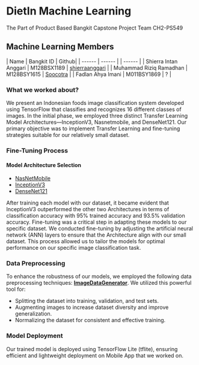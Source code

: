 # DietIn Machine Learning

The Part of Product Based Bangkit Capstone Project Team CH2-PS549


## Machine Learning Members

| Name | Bangkit ID | Github|
| ------ | ------ | | ------ | 
| Shierra Intan Anggari | M128BSX1189 | [shierraanggari](https://github.com/shierraanggari) |
| Muhammad Riziq Ramadhan | M128BSY1615 | [Soocotra](https://github.com/Soocotra) |
| Fadlan Ahya Imani | M011BSY1869 | ? |

### What we worked about?
We present an Indonesian foods image classification system developed using TensorFlow that classifies and recognizes 16 different classes of images. In the initial phase, we employed three distinct Transfer Learning Model Architectures—InceptionV3, Nasnetmobile, and DenseNet121. Our primary objective was to implement Transfer Learning and fine-tuning strategies suitable for our relatively small dataset.
### Fine-Tuning Process

#### Model Architecture Selection
- [NasNetMobile](https://keras.io/api/applications/nasnet/#nasnetmobile-function)
- [InceptionV3](https://keras.io/api/applications/inceptionv3/)
- [DenseNet121](https://keras.io/api/applications/densenet/)

After training each model with our dataset, it became evident that InceptionV3 outperformed the other two Architectures in terms of classification accuracy with 95% trained accuracy and 93.5% validation accuracy. Fine-tuning was a critical step in adapting these models to our specific dataset. We conducted fine-tuning by adjusting the artificial neural network (ANN) layers to ensure that the Architecture align with our small dataset. This process allowed us to tailor the models for optimal performance on our specific image classification task.
### Data Preprocessing

To enhance the robustness of our models, we employed the following data preprocessing techniques: [**ImageDataGenerator**](https://www.tensorflow.org/api_docs/python/tf/keras/preprocessing/image/ImageDataGenerator). We utilized this powerful tool for:
- Splitting the dataset into training, validation, and test sets.
- Augmenting images to increase dataset diversity and improve generalization.
- Normalizing the dataset for consistent and effective training.
### Model Deployment

Our trained model is deployed using TensorFlow Lite (tflite), ensuring efficient and lightweight deployment on Mobile App that we worked on.